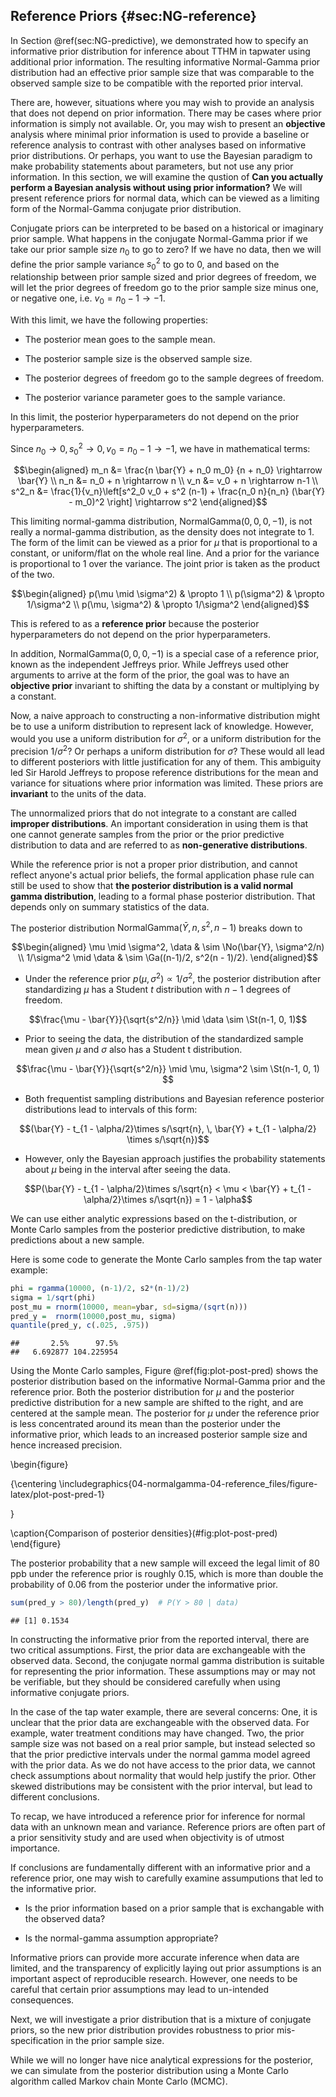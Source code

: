 ## Reference Priors  {#sec:NG-reference}



In Section \@ref(sec:NG-predictive), we demonstrated how to specify an informative prior distribution for inference about TTHM in tapwater using additional prior information. The resulting informative  Normal-Gamma prior distribution had an effective prior sample size that was comparable to the observed sample size to be compatible with the reported prior interval.

There are, however, situations where you may wish to provide an analysis that does not depend on prior information.  There may be cases where prior information is simply not available.  Or, you may wish to present an **objective** analysis where minimal prior information is used to provide a baseline or reference analysis to contrast with other analyses based on informative prior distributions. Or perhaps, you want to use the Bayesian paradigm to make probability statements about parameters, but not use any prior information.  In this section, we will examine the qustion of  **Can you actually perform a Bayesian analysis without using prior information?**
We will present reference priors for normal data, which can be viewed as a limiting form of the Normal-Gamma conjugate prior distribution.

Conjugate priors can be interpreted to be based on a historical or imaginary prior sample. What happens in the conjugate Normal-Gamma prior if we take our prior sample size $n_0$ to go to zero?  If we have no data, then we will define the prior sample variance $s_0^2$ to go to  0, and based on the relationship between prior sample sized and prior degrees of freedom, we will let the prior degrees of freedom go to the prior sample size minus one, or negative one, i.e. $v_0 = n_0 - 1 \rightarrow -1$.

With this limit, we have the following properties:

* The posterior mean goes to the sample mean.

* The posterior sample size is the observed sample size.

* The posterior degrees of freedom go to the sample degrees of freedom.

* The posterior variance parameter goes to the sample variance.

In this limit, the posterior hyperparameters do not depend on the prior hyperparameters.

Since $n_0 \rightarrow 0, s^2_0 \rightarrow 0, v_0 = n_0 - 1 \rightarrow -1$, we have in mathematical terms:

$$\begin{aligned}
m_n &= \frac{n \bar{Y} + n_0 m_0} {n + n_0}  \rightarrow \bar{Y} \\
n_n &= n_0 + n  \rightarrow n \\
v_n &= v_0 + n  \rightarrow n-1 \\
s^2_n &= \frac{1}{v_n}\left[s^2_0 v_0 + s^2 (n-1) + \frac{n_0 n}{n_n} (\bar{Y} - m_0)^2 \right] \rightarrow s^2
\end{aligned}$$

This limiting normal-gamma distribution, $\textsf{NormalGamma}(0,0,0,-1)$, is not really a normal-gamma distribution, as the density does not integrate to 1. The form of the limit can be viewed as a prior for $\mu$ that is proportional to a constant, or uniform/flat on the whole real line. And a prior for the variance is proportional to 1 over the variance. The joint prior is taken as the product of the two.


$$\begin{aligned}
p(\mu \mid \sigma^2) & \propto  1 \\
p(\sigma^2) & \propto  1/\sigma^2 \\
p(\mu, \sigma^2) & \propto  1/\sigma^2
\end{aligned}$$

This is refered to as a **reference prior** because the posterior hyperparameters do not depend on the prior hyperparameters.

In addition, $\textsf{NormalGamma}(0,0,0,-1)$ is a special case of a reference prior, known as the independent Jeffreys prior.  While Jeffreys used other arguments to arrive at the form of the prior, the goal was to have an **objective prior** invariant to shifting the data by a constant or multiplying by a constant.

Now, a naive approach to constructing a non-informative distribution might be to use a uniform distribution to represent lack of knowledge. However, would you use a uniform distribution for $\sigma^2$, or a uniform distribution for the precision $1/\sigma^2$? Or perhaps a uniform distribution for $\sigma$? These would all lead to different posteriors with little justification for any of them. This ambiguity led Sir Harold Jeffreys to propose reference distributions for the mean and variance for situations where prior information was limited. These priors are **invariant** to the units of the data.

The unnormalized priors that do not integrate to a constant are called **improper distributions**. An important consideration in using them is that one cannot generate samples from the prior or the prior predictive distribution to data and are referred to as **non-generative distributions**.

While the reference prior is not a proper prior distribution, and cannot reflect anyone's actual prior beliefs, the formal application phase rule can still be used to show that **the posterior distribution is a valid normal gamma distribution**, leading to a formal phase posterior distribution. That depends only on summary statistics of the data.

The posterior distribution $\textsf{NormalGamma}(\bar{Y}, n, s^2, n-1)$ breaks down to

$$\begin{aligned}
\mu \mid \sigma^2, \data & \sim \No(\bar{Y}, \sigma^2/n) \\
1/\sigma^2  \mid \data & \sim \Ga((n-1)/2, s^2(n - 1)/2).
\end{aligned}$$

* Under the reference prior $p(\mu, \sigma^2) \propto 1/\sigma^2$, the posterior distribution  after standardizing $\mu$ has a Student $t$  distribution with $n-1$ degrees of freedom.

$$\frac{\mu - \bar{Y}}{\sqrt{s^2/n}} \mid \data \sim  \St(n-1, 0, 1)$$

* Prior to seeing the data, the distribution of the standardized sample mean given $\mu$ and $\sigma$ also has a Student t distribution.

$$\frac{\mu - \bar{Y}}{\sqrt{s^2/n}} \mid \mu, \sigma^2 \sim  \St(n-1, 0, 1) $$

* Both frequentist sampling distributions and Bayesian reference posterior distributions lead to intervals of this form:

$$(\bar{Y} - t_{1 - \alpha/2}\times s/\sqrt{n}, \, \bar{Y} + t_{1 - \alpha/2} \times s/\sqrt{n})$$

* However, only the Bayesian approach justifies the probability statements about $\mu$ being in the interval after seeing the data.

$$P(\bar{Y} - t_{1 - \alpha/2}\times s/\sqrt{n} < \mu <  \bar{Y} + t_{1 - \alpha/2}\times s/\sqrt{n}) = 1 - \alpha$$

We can use either analytic expressions based on the t-distribution, or Monte Carlo samples from the posterior predictive distribution, to make predictions about a new sample.



Here is some code to generate the Monte Carlo samples from the tap water example:

```r
phi = rgamma(10000, (n-1)/2, s2*(n-1)/2)
sigma = 1/sqrt(phi)
post_mu = rnorm(10000, mean=ybar, sd=sigma/(sqrt(n)))
pred_y =  rnorm(10000,post_mu, sigma)
quantile(pred_y, c(.025, .975))
```

```
##       2.5%      97.5% 
##   6.692877 104.225954
```

Using the Monte Carlo samples, Figure \@ref(fig:plot-post-pred) shows the posterior distribution based on the informative Normal-Gamma prior and the reference prior. Both the posterior distribution for $\mu$ and the posterior predictive distribution for a new sample are shifted to the right, and are centered at the sample mean. The posterior for $\mu$ under the reference prior is less concentrated around its mean than the posterior under the informative prior, which leads to an increased posterior sample size and hence increased precision.

\begin{figure}

{\centering \includegraphics{04-normalgamma-04-reference_files/figure-latex/plot-post-pred-1} 

}

\caption{Comparison of posterior densities}(\#fig:plot-post-pred)
\end{figure}

The posterior probability that a new sample will exceed the legal limit of 80 ppb under the reference prior is roughly 0.15, which is more than double the probability of 0.06 from the posterior under the informative prior.


```r
sum(pred_y > 80)/length(pred_y)  # P(Y > 80 | data)
```

```
## [1] 0.1534
```

In constructing the informative prior from the reported interval, there are two critical assumptions. First, the prior data are exchangeable with the observed data. Second, the conjugate normal gamma distribution is suitable for representing the prior information. These assumptions may or may not be verifiable, but they should be considered carefully when using informative conjugate priors.

In the case of the tap water example, there are several concerns: One, it is unclear that the prior data are exchangeable with the observed data.  For example, water treatment conditions may have changed. Two, the prior sample size was not based on a real prior sample, but instead selected so that the prior predictive intervals under the normal gamma model agreed with the prior data.  As we do not have access to the prior data, we cannot check assumptions about normality that would help justify the prior. Other skewed distributions may be consistent with the prior interval, but lead to different conclusions.

To recap,  we have introduced a  reference prior for inference for
normal data with an unknown mean and variance. Reference priors are often part of a prior sensitivity study and are used when objectivity is of utmost importance.

If conclusions are fundamentally different with an informative prior and a reference prior, one may wish to carefully examine assumputions that led to the informative prior.

* Is the prior information based on a prior sample that is exchangable with the observed data?

* Is the normal-gamma assumption appropriate?

Informative priors can provide more accurate inference when data are limited, and the transparency of explicitly laying out prior assumptions is an important aspect of reproducible research. However, one needs to be careful that certain prior assumptions may lead to un-intended consequences.

Next, we will investigate a prior distribution that is a mixture of
conjugate priors, so the new prior distribution provides robustness to prior mis-specification in the prior sample size.

While we will no longer have nice analytical expressions for the posterior, we can simulate from the posterior distribution using a Monte Carlo algorithm
called Markov chain Monte Carlo (MCMC).
